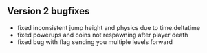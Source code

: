 ## Version 2 bugfixes
- fixed inconsistent jump height and physics due to time.deltatime
- fixed powerups and coins not respawning after player death
- fixed bug with flag sending you multiple levels forward